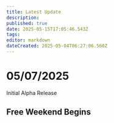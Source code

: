 ```yaml
---
title: Latest Update
description: 
published: true
date: 2025-05-15T17:05:46.543Z
tags: 
editor: markdown
dateCreated: 2025-05-04T06:27:06.560Z
---
```


# 05/07/2025
Initial Alpha Release

## Free Weekend Begins
